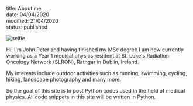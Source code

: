 title: About me   
date: 04/04/2020    
modified: 21/04/2020    
status: published    

![selfie]({static}/img/teide.jpg)

Hi! I'm John Peter and having finished my MSc degree I am now currently working as a Year 1 medical physics resident
at St. Luke's Radiation Oncology Network (SLRON), Rathgar in Dublin, Ireland.

My interests include outdoor activities such as
running, swimming, cycling, hiking, landscape photography and many more.

So the goal of this site is to post Python codes used in the field of medical physics. All code snippets in this site will be written in Python.

